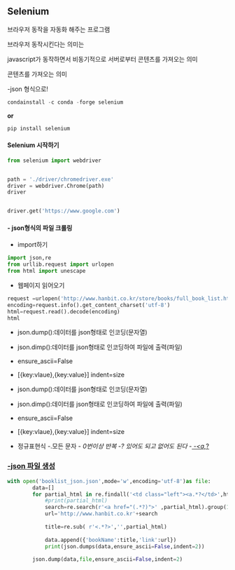 ## Selenium

브라우저 동작을 자동화 해주는 프로그램

브라우저 동작시킨다는 의미는

javascript가 동작하면서 비동기적으로 서버로부터 콘텐츠를 가져오는 의미

콘텐츠를 가져오는 의미

-json 형식으로!



```python
condainstall -c conda -forge selenium
```

**or**

```python
pip install selenium
```



#### Selenium 시작하기

```python
from selenium import webdriver


path = './driver/chromedriver.exe'
driver = webdriver.Chrome(path)
driver


driver.get('https://www.google.com')
```



#### - json형식의 파일 크롤링

- import하기

```python
import json,re
from urllib.request import urlopen
from html import unescape
```

- 웹페이지 읽어오기

```python
request =urlopen('http://www.hanbit.co.kr/store/books/full_book_list.html')
encoding=request.info().get_content_charset('utf-8')
html=request.read().decode(encoding)
html
```

- json.dump():데이터를 json형태로 인코딩(문자열)
- json.dimp():데이터를 json형태로 인코딩하여 파일에 출력(파일)
- ensure_ascii=False
- [{key:vlaue},{key:value}] indent=size





- json.dump():데이터를 json형태로 인코딩(문자열)
- json.dimp():데이터를 json형태로 인코딩하여 파일에 출력(파일)
- ensure_ascii=False
- [{key:vlaue},{key:value}] indent=size

- 정규표현식 -.모든 문자 - *0번이상 반복 -? 있어도 되고 없어도 된다 -<a href="(,*?)"> -<a,*?





### -json 파일 생성

```python
with open('booklist_json.json',mode='w',encoding='utf-8')as file:
        data=[]
        for partial_html in re.findall('<td class="left"><a.*?</td>',html):
            #print(partial_html)
            search=re.search(r'<a href="(.*?)">' ,partial_html).group(1)
            url='http://www.hanbit.co.kr'+search
            
            title=re.sub( r'<.*?>','',partial_html)
            
            data.append({'bookName':title,'link':url})
            print(json.dumps(data,ensure_ascii=False,indent=2))
            
        json.dump(data,file,ensure_ascii=False,indent=2)
```

